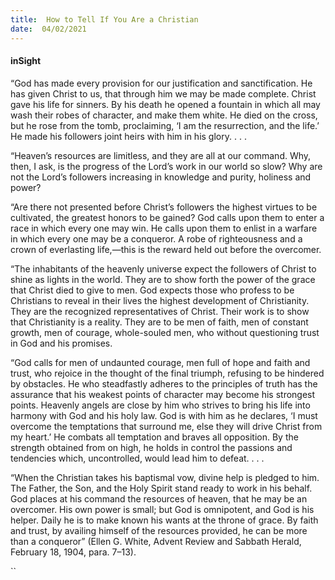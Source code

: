 ```yaml
---
title:  How to Tell If You Are a Christian
date:  04/02/2021
---
```


#### inSight

“God has made every provision for our justification and sanctification. He has given Christ to us, that through him we may be made complete. Christ gave his life for sinners. By his death he opened a fountain in which all may wash their robes of character, and make them white. He died on the cross, but he rose from the tomb, proclaiming, ‘I am the resurrection, and the life.’ He made his followers joint heirs with him in his glory. . . .

“Heaven’s resources are limitless, and they are all at our command. Why, then, I ask, is the progress of the Lord’s work in our world so slow? Why are not the Lord’s followers increasing in knowledge and purity, holiness and power?

“Are there not presented before Christ’s followers the highest virtues to be cultivated, the greatest honors to be gained? God calls upon them to enter a race in which every one may win. He calls upon them to enlist in a warfare in which every one may be a conqueror. A robe of righteousness and a crown of everlasting life,—this is the reward held out before the overcomer.

“The inhabitants of the heavenly universe expect the followers of Christ to shine as lights in the world. They are to show forth the power of the grace that Christ died to give to men. God expects those who profess to be Christians to reveal in their lives the highest development of Christianity. They are the recognized representatives of Christ. Their work is to show that Christianity is a reality. They are to be men of faith, men of constant growth, men of courage, whole-souled men, who without questioning trust in God and his promises.

“God calls for men of undaunted courage, men full of hope and faith and trust, who rejoice in the thought of the final triumph, refusing to be hindered by obstacles. He who steadfastly adheres to the principles of truth has the assurance that his weakest points of character may become his strongest points. Heavenly angels are close by him who strives to bring his life into harmony with God and his holy law. God is with him as he declares, ‘I must overcome the temptations that surround me, else they will drive Christ from my heart.’ He combats all temptation and braves all opposition. By the strength obtained from on high, he holds in control the passions and tendencies which, uncontrolled, would lead him to defeat. . . .

“When the Christian takes his baptismal vow, divine help is pledged to him. The Father, the Son, and the Holy Spirit stand ready to work in his behalf. God places at his command the resources of heaven, that he may be an overcomer. His own power is small; but God is omnipotent, and God is his helper. Daily he is to make known his wants at the throne of grace. By faith and trust, by availing himself of the resources provided, he can be more than a conqueror” (Ellen G. White, Advent Review and Sabbath Herald, February 18, 1904, para. 7–13).

``